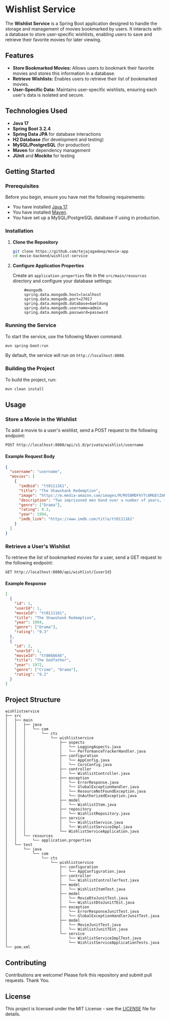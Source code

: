 # Wishlist Service

The **Wishlist Service** is a Spring Boot application designed to handle the storage and management of movies bookmarked by users. It interacts with a database to store user-specific wishlists, enabling users to save and retrieve their favorite movies for later viewing.

## Features

- **Store Bookmarked Movies:** Allows users to bookmark their favorite movies and stores this information in a database.
- **Retrieve Wishlists:** Enables users to retrieve their list of bookmarked movies.
- **User-Specific Data:** Maintains user-specific wishlists, ensuring each user's data is isolated and secure.

## Technologies Used

- **Java 17**
- **Spring Boot 3.2.4**
- **Spring Data JPA** for database interactions
- **H2 Database** (for development and testing)
- **MySQL/PostgreSQL** (for production)
- **Maven** for dependency management
- **JUnit** and **Mockito** for testing

## Getting Started

### Prerequisites

Before you begin, ensure you have met the following requirements:

- You have installed [Java 17](https://www.oracle.com/java/technologies/javase-jdk17-downloads.html).
- You have installed [Maven](https://maven.apache.org/download.cgi).
- You have set up a MySQL/PostgreSQL database if using in production.

### Installation

1. **Clone the Repository**

   ```bash
   git clone https://github.com/tejajagadeep/movie-app
   cd movie-backend/wishlist-service
   ```

2. **Configure Application Properties**

   Create an `application.properties` file in the `src/main/resources` directory and configure your database settings:

   ```properties
        #mongodb
        spring.data.mongodb.host=localhost
        spring.data.mongodb.port=27017
        spring.data.mongodb.database=baeldung
        spring.data.mongodb.username=admin
        spring.data.mongodb.password=password
   ```

### Running the Service

To start the service, use the following Maven command:

```bash
mvn spring-boot:run
```

By default, the service will run on `http://localhost:8080`.

### Building the Project

To build the project, run:

```bash
mvn clean install
```

## Usage

### Store a Movie in the Wishlist

To add a movie to a user's wishlist, send a POST request to the following endpoint:

```http
POST http://localhost:8080/api/v1.0/private/wishlist/username
```

#### Example Request Body

```json
{
  "username": "username",
  "movies": [
    {
      "imdbid": "tt0111161",
      "title": "The Shawshank Redemption",
      "image": "https://m.media-amazon.com/images/M/MV5BMDFkYTc0MGEtZmNhMC00ZDIzLWFmNTEtODM1ZmRlYWMwMWFmXkEyXkFqcGdeQXVyMTMxODk2OTU@._V1_QL75_UX380_CR0,1,380,562_.jpg",
      "description": "Two imprisoned men bond over a number of years, finding solace and eventual redemption through acts of common decency.",
      "genre": ["Drama"],
      "rating": 9.3,
      "year": 1994,
      "imdb_link": "https://www.imdb.com/title/tt0111161"
    }
  ]
}
```

### Retrieve a User's Wishlist

To retrieve the list of bookmarked movies for a user, send a GET request to the following endpoint:

```http
GET http://localhost:8080/api/wishlist/{userId}
```

#### Example Response

```json
[
  {
    "id": 1,
    "userId": 1,
    "movieId": "tt0111161",
    "title": "The Shawshank Redemption",
    "year": 1994,
    "genre": ["Drama"],
    "rating": "9.3"
  },
  {
    "id": 2,
    "userId": 1,
    "movieId": "tt0068646",
    "title": "The Godfather",
    "year": 1972,
    "genre": ["Crime", "Drama"],
    "rating": "9.2"
  }
]
```

## Project Structure

```
wishlistservice
├── src
│   ├── main
│   │   ├── java
│   │   │   └── com
│   │   │       └── cts
│   │   │           └── wishlistservice
│   │   │               ├── aspects
│   │   │               │   └── LoggingAspects.java
│   │   │               │   └── PerformanceTrackerHandler.java
│   │   │               ├── configuration
│   │   │               │   └── AppConfig.java
│   │   │               │   └── CorsConfig.java
│   │   │               ├── controller
│   │   │               │   └── WishlistController.java
│   │   │               ├── exception
│   │   │               │   └── ErrorResponse.java
│   │   │               │   └── GlobalExceptionHandler.java
│   │   │               │   └── ResourceNotFoundException.java
│   │   │               │   └── UnAuthorizedException.java
│   │   │               ├── model
│   │   │               │   └── WishlistItem.java
│   │   │               ├── repository
│   │   │               │   └── WishlistRepository.java
│   │   │               ├── service
│   │   │               │   └── WishlistService.java
│   │   │               │   └── WishlistServiceImpl.java
│   │   │               └── WishlistServiceApplication.java
│   │   └── resources
│   │       └── application.properties
│   └── test
│       └── java
│           └── com
│               └── cts
│                   └── wishlistservice
│                       ├── configuration
│                       │   └── AppConfiguration.java
│                       ├── controller
│                       │   └── WishlistControllerTest.java
│                       ├── model
│                       │   └── WishlistItemTest.java
│                       ├── model
│                       │   └── MovieDtoJunitTest.java
│                       │   └── WishlistDtoJunitTEst.java
│                       ├── exception
│                       │   └── ErrorResponseJunitTest.java
│                       │   └── GlobalExceptionHandlerJunitTest.java
│                       ├── model
│                       │   └── MovieJunitTest.java
│                       │   └── WishlistJunitTEst.java
│                       └── service
│                           └── WishlistServiceImplTest.java
│                           └── WishlistServiceApplicationTests.java
└── pom.xml
```

## Contributing

Contributions are welcome! Please fork this repository and submit pull requests. Thank You.

## License

This project is licensed under the MIT License - see the [LICENSE](../../LICENSE.md) file for details.
